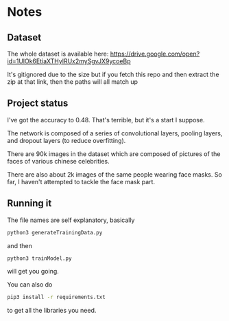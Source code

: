 # Notes

## Dataset


The whole dataset is available here: https://drive.google.com/open?id=1UlOk6EtiaXTHylRUx2mySgvJX9ycoeBp

It's gitignored due to the size but if you fetch this repo and then extract the zip at that link, then the paths will all match up

## Project status

I've got the accuracy to 0.48. That's terrible, but it's a start I suppose.

The network is composed of a series of convolutional layers, pooling layers, and dropout layers (to reduce overfitting).

There are 90k images in the dataset which are composed of pictures of the faces of various chinese celebrities.

There are also about 2k images of the same people wearing face masks. So far, I haven't attempted to tackle the face mask part.

## Running it

The file names are self explanatory, basically 

```bash
python3 generateTrainingData.py
```

and then

```bash
python3 trainModel.py
```

will get you going.

You can also do 

```bash
pip3 install -r requirements.txt
```

to get all the libraries you need.
